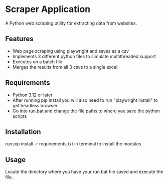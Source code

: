 # Scraper Application

A Python web scraping utility for extracting data from websites.

## Features

- Web page scraping using playwright and saves as a csv
- Implements 3 different python files to simulate multithreaded support
- Executes on a batch file
- Merges the results from all 3 csvs to a single excel

## Requirements

- Python 3.12 or later
- After running pip install you will also need to run "playwright install" to get headless browser
- Go into run.bat and change the file paths to where you save the python scripts

## Installation
run pip install -r requirements.txt in terminal to install the modules

## Usage

Locate the directory where you have your run.bat file saved and execute the file.
